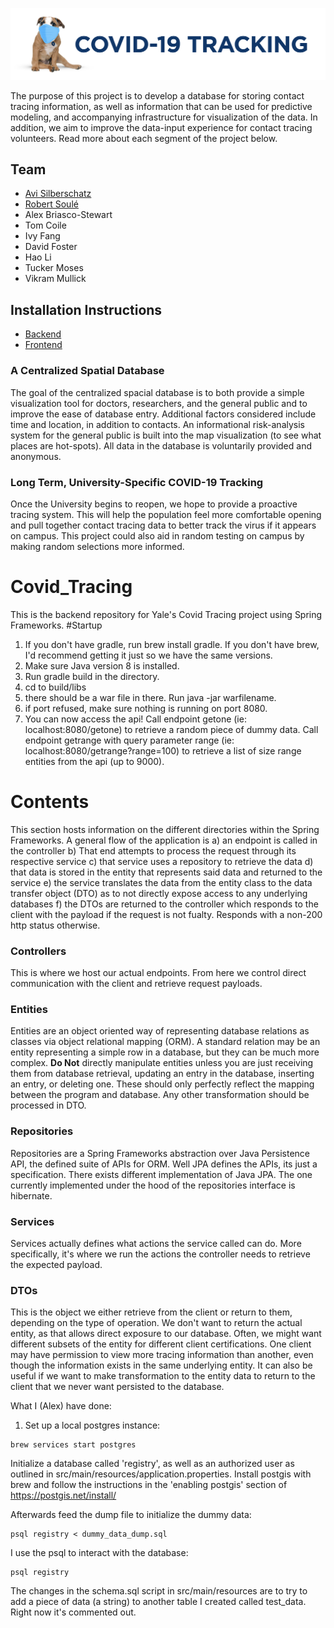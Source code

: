 ![Yale COVID-19 Contact Tracing System](NewLogo.png)

The purpose of this project is to develop a database for storing contact tracing information, as well as information that can be used for predictive modeling, and accompanying infrastructure for visualization of the data. In addition, we aim to improve the data-input experience for contact tracing volunteers. Read more about each segment of the project below.

## **Team**

* [Avi Silberschatz](https://codex.cs.yale.edu/avi/)
* [Robert Soul&eacute;](https://www.cs.yale.edu/homes/soule/)
* Alex Briasco-Stewart
* Tom Coile
* Ivy Fang 
* David Foster
* Hao Li
* Tucker Moses
* Vikram Mullick

## **Installation Instructions**

* [Backend](backend/backend.md)
* [Frontend](frontend/frontend.md)

### **A Centralized Spatial Database**
The goal of the centralized spacial database is to both provide a simple visualization tool for doctors, researchers, and the general public and to improve the ease of database entry. Additional factors considered include time and location, in addition to contacts. An informational risk-analysis system for the general public is built into the map visualization (to see what places are hot-spots). All data in the database is voluntarily provided and anonymous.

### **Long Term, University-Specific COVID-19 Tracking**
Once the University begins to reopen, we hope to provide a proactive tracing system. This will help the population feel more comfortable opening and pull together contact tracing data to better track the virus if it appears on campus. This project could also aid in random testing on campus by making random selections more informed.

# Covid_Tracing
This is the backend repository for Yale's Covid Tracing project using Spring Frameworks.
#Startup
1. If you don't have gradle, run brew install gradle. If you don't have brew, I'd recommend getting it just so we have 
the same versions.
2. Make sure Java version 8 is installed.
3. Run gradle build in the directory.
4. cd to build/libs
5. there should be a war file in there. Run java -jar warfilename.
6. if port refused, make sure nothing is running on port 8080.
7. You can now access the api! Call endpoint getone (ie: localhost:8080/getone) to retrieve a random piece of dummy 
data. Call endpoint getrange with query parameter range (ie: localhost:8080/getrange?range=100) to retrieve a list of 
size range entities from the api (up to 9000).  
# Contents
This section hosts information on the different directories within the Spring Frameworks. A general flow of the 
application is a\) an endpoint is called in the controller b\) That end attempts to process the request through its
respective service c\) that service uses a repository to retrieve the data d\) that data is stored in the entity that
represents said data and returned to the service e\) the service translates the data from the entity class to the data
transfer object \(DTO\) as to not directly expose access to any underlying databases f\) the DTOs are returned to the
controller which responds to the client with the payload if the request is not fualty. Responds with a non-200 http
status otherwise.
### Controllers
This is where we host our actual endpoints. From here we control direct communication with the client and retrieve
request payloads.
### Entities
Entities are an object oriented way of representing database relations as classes via object relational mapping \(ORM\).
A standard relation may be an entity representing a simple row in a database, but they can be much more complex.
**Do Not** directly manipulate entities unless you are just receiving them from database retrieval, updating an entry in the
database, inserting an entry, or deleting one. These should only perfectly reflect the mapping between the program and
database. Any other transformation should be processed in DTO.
### Repositories
Repositories are a Spring Frameworks abstraction over Java Persistence API, the defined suite of APIs for ORM. Well
JPA defines the APIs, its just a specification. There exists different implementation of Java JPA. The one currently
implemented under the hood of the repositories interface is hibernate.
### Services
Services actually defines what actions the service called can do. More specifically, it's where we run the actions the
controller needs to retrieve the expected payload.
### DTOs
This is the object we either retrieve from the client or return to them, depending on the type of operation. We don't
want to return the actual entity, as that allows direct exposure to our database. Often, we might want different subsets
of the entity for different client certifications. One client may have permission to view more tracing information than
another, even though the information exists in the same underlying entity. It can also be useful if we want to make
transformation to the entity data to return to the client that we never want persisted to the database.


What I (Alex) have done:
1. Set up a local postgres instance:

```
brew services start postgres
```

Initialize a database called 'registry', as well as an authorized user as outlined in src/main/resources/application.properties. Install postgis with brew and follow the instructions in the 'enabling postgis' section of https://postgis.net/install/

Afterwards feed the dump file to initialize the dummy data: 

```
psql registry < dummy_data_dump.sql
```

I use the psql to interact with the database:

```
psql registry
```

The changes in the schema.sql script in src/main/resources are to try to add a piece of data (a string) to another table I created called test_data. Right now it's commented out. 
